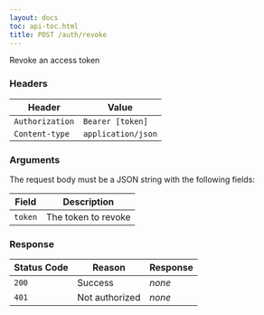```yaml
---
layout: docs
toc: api-toc.html
title: POST /auth/revoke
---
```


Revoke an access token

### Headers

Header                     | Value
---------------------------|----------
`Authorization`            | `Bearer [token]`
`Content-type`             | `application/json`

### Arguments

The request body must be a JSON string with the following fields:

Field   | Description
--------|------------------------
`token` | The token to revoke

### Response

Status Code | Reason         | Response
------------|----------------|--------------
`200`       | Success        | _none_
`401`       | Not authorized | _none_


